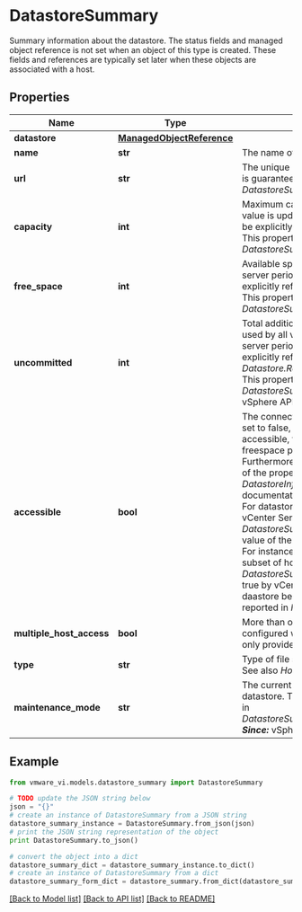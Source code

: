 # DatastoreSummary

Summary information about the datastore.  The status fields and managed object reference is not set when an object of this type is created. These fields and references are typically set later when these objects are associated with a host. 

## Properties
Name | Type | Description | Notes
------------ | ------------- | ------------- | -------------
**datastore** | [**ManagedObjectReference**](ManagedObjectReference.md) |  | [optional] 
**name** | **str** | The name of the datastore.  | 
**url** | **str** | The unique locator for the datastore.  This property is guaranteed to be valid only if *DatastoreSummary.accessible* is true.  | 
**capacity** | **int** | Maximum capacity of this datastore, in bytes.  This value is updated periodically by the server. It can be explicitly refreshed with the Refresh operation. This property is guaranteed to be valid only if *DatastoreSummary.accessible* is true.  | 
**free_space** | **int** | Available space of this datastore, in bytes.  The server periodically updates this value. It can be explicitly refreshed with the Refresh operation. This property is guaranteed to be valid only if *DatastoreSummary.accessible* is true.  | 
**uncommitted** | **int** | Total additional storage space, in bytes, potentially used by all virtual machines on this datastore.  The server periodically updates this value. It can be explicitly refreshed with the *Datastore.RefreshDatastoreStorageInfo* operation. This property is valid only if *DatastoreSummary.accessible* is true.  ***Since:*** vSphere API 4.0  | [optional] 
**accessible** | **bool** | The connectivity status of this datastore.  If this is set to false, meaning the datastore is not accessible, this datastore&#39;s capacity and freespace properties cannot be validated. Furthermore, if this property is set to false, some of the properties in this summary and in *DatastoreInfo* should not be used. Refer to the documentation for the property of your interest. For datastores accessed from multiple hosts, vCenter Server reports *DatastoreSummary.accessible* as an aggregated value of the properties reported in *HostMountInfo*. For instance, if a datastore is accessible through a subset of hosts, then the value of *DatastoreSummary.accessible* will be reported as true by vCenter Server. And the reason for a daastore being inaccessible from a host will be reported in *HostMountInfo.inaccessibleReason*  | 
**multiple_host_access** | **bool** | More than one host in the datacenter has been configured with access to the datastore.  This is only provided by VirtualCenter.  | [optional] 
**type** | **str** | Type of file system volume, such as VMFS or NFS.  See also *HostFileSystemVolume.type*.  | 
**maintenance_mode** | **str** | The current maintenance mode state of the datastore.  The set of possible values is described in *DatastoreSummaryMaintenanceModeState_enum*.  ***Since:*** vSphere API 5.0  | [optional] 

## Example

```python
from vmware_vi.models.datastore_summary import DatastoreSummary

# TODO update the JSON string below
json = "{}"
# create an instance of DatastoreSummary from a JSON string
datastore_summary_instance = DatastoreSummary.from_json(json)
# print the JSON string representation of the object
print DatastoreSummary.to_json()

# convert the object into a dict
datastore_summary_dict = datastore_summary_instance.to_dict()
# create an instance of DatastoreSummary from a dict
datastore_summary_form_dict = datastore_summary.from_dict(datastore_summary_dict)
```
[[Back to Model list]](../README.md#documentation-for-models) [[Back to API list]](../README.md#documentation-for-api-endpoints) [[Back to README]](../README.md)


